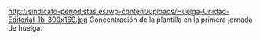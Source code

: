 http://sindicato-periodistas.es/wp-content/uploads/Huelga-Unidad-Editorial-1b-300x169.jpg
Concentración de la plantilla en la primera jornada de huelga.
